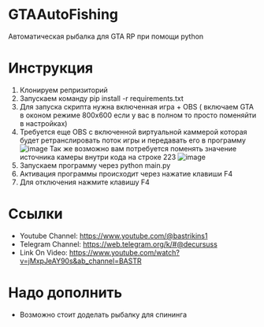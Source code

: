 # GTAAutoFishing
Автоматическая рыбалка для GTA RP при помощи python

# Инструкция

1) Клонируем репризиторий
2) Запускаем команду pip install -r requirements.txt
3) Для запуска скрипта нужна включенная игра + OBS ( включаем GTA в оконом режиме 800x600 если у вас в полном то просто поменяйти в настройках)
4) Требуется еще OBS с включенной виртуальной каммерой которая будет ретранслировать поток игры и передавать его в программу ![image](https://github.com/user-attachments/assets/a8b45d7a-44c2-4174-af9f-dce3f34be64f)
   Так же возможно вам потребуется поменять значение источника камеры внутри кода на строке 223 ![image](https://github.com/user-attachments/assets/5ee9f869-8b15-4ef0-baf7-3440e6ca957f)
5) Запускаем программу через python main.py
6) Активация программы происходит через нажатие клавиши F4
7) Для отключения нажмите клавишу F4

# Ссылки

* Youtube Channel: https://www.youtube.com/@bastrikins1
* Telegram Channel: https://web.telegram.org/k/#@decursuss
* Link On Video: https://www.youtube.com/watch?v=jMxpJeAY90s&ab_channel=BASTR

# Надо дополнить

* Возможно стоит доделать рыбалку для спининга
